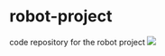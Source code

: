 # robot-project
code repository for the robot project
<img src="http://armviz.io/visualizebutton.png"/>
